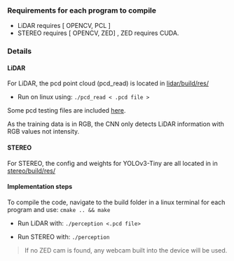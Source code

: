 ### Requirements for each program to compile

- LiDAR requires  [ OPENCV, PCL ]
- STEREO requires [ OPENCV, ZED] , ZED requires CUDA.

### Details

#### LiDAR

For LiDAR, the pcd point cloud (pcd_read) is located in [lidar/build/res/](lidar/build/res)

- Run on linux using: `./pcd_read < .pcd file >`

Some pcd testing files are included [here](lidar/build/res).

As the training data is in RGB, the CNN only detects LiDAR information with RGB values not intensity.

#### STEREO

For STEREO, the config and weights for YOLOv3-Tiny are all located in in [stereo/build/res/](stereo/build/res)

#### Implementation steps

To compile the code, navigate to the build folder in a linux terminal for each program and use: `cmake .. && make`

- Run LiDAR with: `./perception <.pcd file>`

- Run STEREO with: `./perception`

> If no ZED cam is found, any webcam built into the device will be used.


